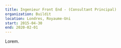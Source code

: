 ```yaml
---
title: Ingenieur Front End - (Consultant Principal)
organization: Buildit
location: Londres, Royaume-Uni
start: 2015-04-30
end: 2020-02-01
---
```


Lorem.
